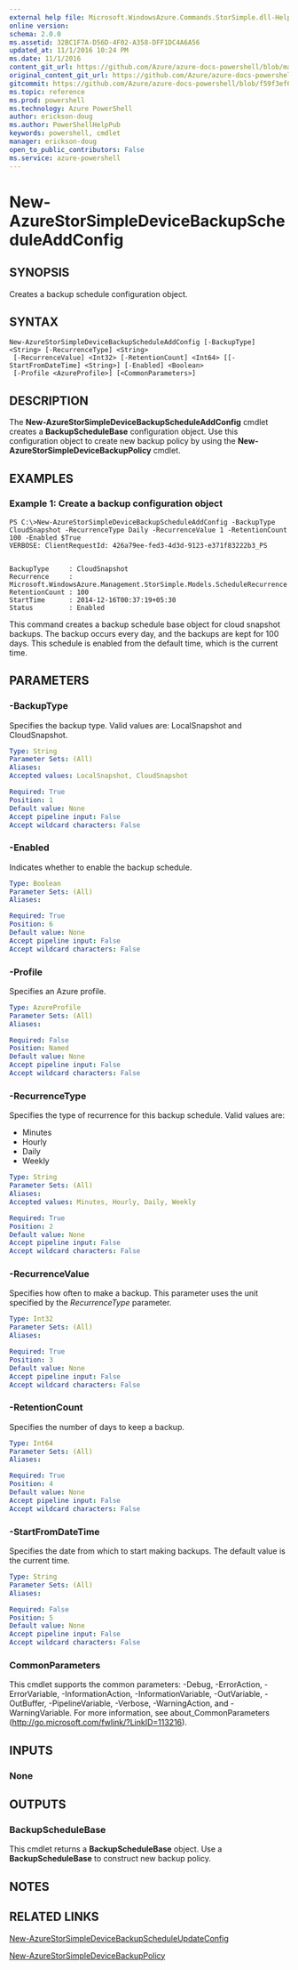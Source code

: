 ```yaml
---
external help file: Microsoft.WindowsAzure.Commands.StorSimple.dll-Help.xml
online version: 
schema: 2.0.0
ms.assetid: 32BC1F7A-D56D-4F02-A358-DFF1DC4A6A56
updated_at: 11/1/2016 10:24 PM
ms.date: 11/1/2016
content_git_url: https://github.com/Azure/azure-docs-powershell/blob/master/azureps-cmdlets-docs/ServiceManagement/Azure.StorSimple/v0.9.8/New-AzureStorSimpleDeviceBackupScheduleAddConfig.md
original_content_git_url: https://github.com/Azure/azure-docs-powershell/blob/master/azureps-cmdlets-docs/ServiceManagement/Azure.StorSimple/v0.9.8/New-AzureStorSimpleDeviceBackupScheduleAddConfig.md
gitcommit: https://github.com/Azure/azure-docs-powershell/blob/f59f3ef60bc592383812213e69fd77ba950759ed/azureps-cmdlets-docs/ServiceManagement/Azure.StorSimple/v0.9.8/New-AzureStorSimpleDeviceBackupScheduleAddConfig.md
ms.topic: reference
ms.prod: powershell
ms.technology: Azure PowerShell
author: erickson-doug
ms.author: PowerShellHelpPub
keywords: powershell, cmdlet
manager: erickson-doug
open_to_public_contributors: False
ms.service: azure-powershell
---
```


# New-AzureStorSimpleDeviceBackupScheduleAddConfig

## SYNOPSIS
Creates a backup schedule configuration object.

## SYNTAX

```
New-AzureStorSimpleDeviceBackupScheduleAddConfig [-BackupType] <String> [-RecurrenceType] <String>
 [-RecurrenceValue] <Int32> [-RetentionCount] <Int64> [[-StartFromDateTime] <String>] [-Enabled] <Boolean>
 [-Profile <AzureProfile>] [<CommonParameters>]
```

## DESCRIPTION
The **New-AzureStorSimpleDeviceBackupScheduleAddConfig** cmdlet creates a **BackupScheduleBase** configuration object.
Use this configuration object to create new backup policy by using the **New-AzureStorSimpleDeviceBackupPolicy** cmdlet.

## EXAMPLES

### Example 1: Create a backup configuration object
```
PS C:\>New-AzureStorSimpleDeviceBackupScheduleAddConfig -BackupType CloudSnapshot -RecurrenceType Daily -RecurrenceValue 1 -RetentionCount 100 -Enabled $True
VERBOSE: ClientRequestId: 426a79ee-fed3-4d3d-9123-e371f83222b3_PS


BackupType     : CloudSnapshot
Recurrence     : Microsoft.WindowsAzure.Management.StorSimple.Models.ScheduleRecurrence
RetentionCount : 100
StartTime      : 2014-12-16T00:37:19+05:30
Status         : Enabled
```

This command creates a backup schedule base object for cloud snapshot backups.
The backup occurs every day, and the backups are kept for 100 days.
This schedule is enabled from the default time, which is the current time.

## PARAMETERS

### -BackupType
Specifies the backup type.
Valid values are: LocalSnapshot and CloudSnapshot.

```yaml
Type: String
Parameter Sets: (All)
Aliases: 
Accepted values: LocalSnapshot, CloudSnapshot

Required: True
Position: 1
Default value: None
Accept pipeline input: False
Accept wildcard characters: False
```

### -Enabled
Indicates whether to enable the backup schedule.

```yaml
Type: Boolean
Parameter Sets: (All)
Aliases: 

Required: True
Position: 6
Default value: None
Accept pipeline input: False
Accept wildcard characters: False
```

### -Profile
Specifies an Azure profile.

```yaml
Type: AzureProfile
Parameter Sets: (All)
Aliases: 

Required: False
Position: Named
Default value: None
Accept pipeline input: False
Accept wildcard characters: False
```

### -RecurrenceType
Specifies the type of recurrence for this backup schedule.
Valid values are: 

- Minutes
- Hourly
- Daily
- Weekly

```yaml
Type: String
Parameter Sets: (All)
Aliases: 
Accepted values: Minutes, Hourly, Daily, Weekly

Required: True
Position: 2
Default value: None
Accept pipeline input: False
Accept wildcard characters: False
```

### -RecurrenceValue
Specifies how often to make a backup.
This parameter uses the unit specified by the *RecurrenceType* parameter.

```yaml
Type: Int32
Parameter Sets: (All)
Aliases: 

Required: True
Position: 3
Default value: None
Accept pipeline input: False
Accept wildcard characters: False
```

### -RetentionCount
Specifies the number of days to keep a backup.

```yaml
Type: Int64
Parameter Sets: (All)
Aliases: 

Required: True
Position: 4
Default value: None
Accept pipeline input: False
Accept wildcard characters: False
```

### -StartFromDateTime
Specifies the date from which to start making backups.
The default value is the current time.

```yaml
Type: String
Parameter Sets: (All)
Aliases: 

Required: False
Position: 5
Default value: None
Accept pipeline input: False
Accept wildcard characters: False
```

### CommonParameters
This cmdlet supports the common parameters: -Debug, -ErrorAction, -ErrorVariable, -InformationAction, -InformationVariable, -OutVariable, -OutBuffer, -PipelineVariable, -Verbose, -WarningAction, and -WarningVariable. For more information, see about_CommonParameters (http://go.microsoft.com/fwlink/?LinkID=113216).

## INPUTS

### None

## OUTPUTS

### BackupScheduleBase
This cmdlet returns a **BackupScheduleBase** object.
Use a **BackupScheduleBase** to construct new backup policy.

## NOTES

## RELATED LINKS

[New-AzureStorSimpleDeviceBackupScheduleUpdateConfig](xref:ServiceManagement/Azure.StorSimple/v0.9.8/New-AzureStorSimpleDeviceBackupScheduleUpdateConfig.md)

[New-AzureStorSimpleDeviceBackupPolicy](xref:ServiceManagement/Azure.StorSimple/v0.9.8/New-AzureStorSimpleDeviceBackupPolicy.md)



